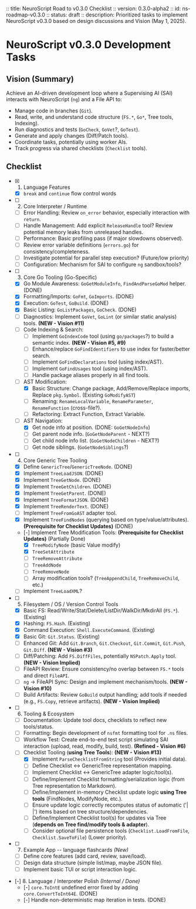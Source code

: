 :: title: NeuroScript Road to v0.3.0 Checklist
:: version: 0.3.0-alpha2
:: id: ns-roadmap-v0.3.0
:: status: draft
:: description: Prioritized tasks to implement NeuroScript v0.3.0 based on design discussions and Vision (May 1, 2025).

# NeuroScript v0.3.0 Development Tasks

## Vision (Summary)

Achieve an AI-driven development loop where a Supervising AI (SAI) interacts with NeuroScript (`ng`) and a File API to:
- Manage code in branches (`Git`).
- Read, write, and understand code structure (`FS.*`, `Go*`, Tree tools, Indexing).
- Run diagnostics and tests (`GoCheck`, `GoVet`?, `GoTest`).
- Generate and apply changes (Diff/Patch tools).
- Coordinate tasks, potentially using worker AIs.
- Track progress via shared checklists (`Checklist` tools).

## Checklist

- [x] 1. Language Features
    - [x] `break` and `continue` flow control words

- [ ] 2. Core Interpreter / Runtime
    - [ ] Error Handling: Review `on_error` behavior, especially interaction with `return`.
    - [ ] Handle Management: Add explicit `ReleaseHandle` tool? Review potential memory leaks from unreleased handles.
    - [ ] Performance: Basic profiling pass (if major slowdowns observed).
    - [ ] Review error variable definitions (`errors.go`) for consistency/completeness.
    - [ ] Investigate potential for parallel step execution? (Future/low priority)
    - [ ] Configuration: Mechanism for SAI to configure `ng` sandbox/tools?

- [ ] 3. Core Go Tooling (Go-Specific)
    - [x] Go Module Awareness: `GoGetModuleInfo`, `FindAndParseGoMod` helper. (DONE)
    * [x] Formatting/Imports: `GoFmt`, `GoImports`. (DONE)
    * [x] Execution: `GoTest`, `GoBuild`. (DONE)
    * [x] Basic Listing: `GoListPackages`, `GoCheck`. (DONE)
    * [ ] Diagnostics: Implement `GoVet`, `GoLint` (or similar static analysis) tools. **(NEW - Vision #11)**
    * [ ] Code Indexing & Search:
        * [ ] Implement `GoIndexCode` tool (using `go/packages`?) to build a semantic index. **(NEW - Vision #5, #9)**
        * [ ] Enhance/replace `GoFindIdentifiers` to use index for faster/better search.
        * [ ] Implement `GoFindDeclarations` tool (using index/AST).
        * [ ] Implement `GoFindUsages` tool (using index/AST).
        * [ ] Handle package aliases properly in all find tools.
    - [ ] AST Modification:
        - [x] Basic Structure: Change package, Add/Remove/Replace imports, Replace `pkg.Symbol`. (Existing `GoModifyAST`)
        * [ ] Renaming: `RenameLocalVariable`, `RenameParameter`, `RenameFunction` (cross-file?).
        * [ ] Refactoring: Extract Function, Extract Variable.
    - [ ] AST Navigation:
        * [x] Get node info at position. (DONE: `GoGetNodeInfo`)
        * [ ] Get parent node info. (`GoGetNodeParent` - NEXT?)
        * [ ] Get child node info list. (`GoGetNodeChildren` - NEXT?)
        * [ ] Get node siblings. (`GoGetNodeSiblings`?)

- [ ] 4. Core Generic Tree Tooling
    - [x] Define `GenericTree`/`GenericTreeNode`. (DONE)
    - [x] Implement `TreeLoadJSON`. (DONE)
    - [x] Implement `TreeGetNode`. (DONE)
    - [x] Implement `TreeGetChildren`. (DONE)
    - [x] Implement `TreeGetParent`. (DONE)
    - [x] Implement `TreeFormatJSON`. (DONE)
    - [x] Implement `TreeRenderText`. (DONE)
    - [ ] Implement `TreeFromGoAST` adapter tool.
    - [x] Implement `TreeFindNodes` (querying based on type/value/attributes). **(Prerequisite for Checklist Updates)** (DONE)
    - [-] Implement Tree Modification Tools: **(Prerequisite for Checklist Updates)** (Partially Done)
        - [x] `TreeModifyNode` (basic Value modify)
        - [x] `TreeSetAttribute`
        - [ ] `TreeRemoveAttribute`
        - [ ] `TreeAddNode`
        - [ ] `TreeRemoveNode`
        - [ ] Array modification tools? (`TreeAppendChild`, `TreeRemoveChild`, etc.)
    - [ ] Implement `TreeLoadXML`?

- [ ] 5. Filesystem / OS / Version Control Tools
    - [x] Basic FS: Read/Write/Stat/Delete/ListDir/WalkDir/MkdirAll (`FS.*`). (Existing)
    - [x] Hashing: `FS.Hash`. (Existing)
    - [x] Command Execution: `Shell.ExecuteCommand`. (Existing)
    - [x] Basic Git: `Git.Status`. (Existing)
    - [ ] Enhanced Git: Add `Git.Branch`, `Git.Checkout`, `Git.Commit`, `Git.Push`, `Git.Diff`. **(NEW - Vision #3)**
    - [ ] Diff/Patching: Add `FS.DiffFiles`, potentially `NSPatch.Apply` tool. **(NEW - Vision Implied)**
    - [ ] FileAPI Review: Ensure consistency/no overlap between `FS.*` tools and direct `FileAPI`.
    - [ ] `ng` -> FileAPI Sync: Design and implement mechanism/tools. **(NEW - Vision #10)**
    - [ ] Build Artifacts: Review `GoBuild` output handling; add tools if needed (e.g., `FS.Copy`, retrieve artifacts). **(NEW - Vision Implied)**

- [ ] 6. Tooling & Ecosystem
    - [ ] Documentation: Update tool docs, checklists to reflect new tools/status.
    - [ ] Formatting: Begin development of `nsfmt` formatting tool for `.ns` files.
    - [ ] Workflow Test: Create end-to-end test script simulating SAI interaction (upload, read, modify, build, test). **(Refined - Vision #6)**
    - [ ] Checklist Tooling (**using Tree Tools**): **(NEW - Vision #13)**
        - [x] Implement `ParseChecklistFromString` tool (Provides initial data).
        - [ ] Define Checklist <-> GenericTree representation mapping.
        - [ ] Implement Checklist <-> GenericTree adapter logic/tool(s).
        - [ ] Define/Implement Checklist formatting/serialization logic (from Tree representation to Markdown).
        - [ ] Define/Implement in-memory Checklist update logic **using Tree tools** (FindNodes, ModifyNode, etc.).
        - [ ] Ensure update logic correctly recomputes status of automatic ('| |') items based on tree structure/dependencies.
        - [ ] Define/Implement Checklist tool(s) for updates via Tree (**depends on Tree find/modify tools & adapter**).
        - [ ] Consider optional file persistence tools (`Checklist.LoadFromFile`, `Checklist.SaveToFile`) (Lower priority).

- [ ] 7. Example App -- language flashcards *(New)*
    - [ ] Define core features (add card, review, save/load).
    - [ ] Design data structure (simple list/map, maybe JSON file).
    - [ ] Implement basic TUI or script interaction logic.

- [-] 8. Language / Interpreter Polish *(Internal / Done)*
    - [-] `core.ToIntE` undefined error fixed by adding `core.ConvertToInt64E`. (DONE)
    - [-] Handle non-deterministic map iteration in tests. (DONE)